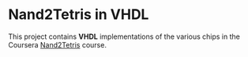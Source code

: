 # Nand2Tetris in VHDL
This project contains **VHDL** implementations of the various chips in the Coursera <a href="https://www.coursera.org/learn/build-a-computer?irclickid=RJuSrZwrixyPWrHXgexp23u5UkFy74X71SKcyE0&irgwc=1&utm_campaign=3919688&utm_content=b2c&utm_medium=partners&utm_source=impact" target="blank">Nand2Tetris</a> course.
